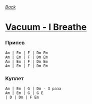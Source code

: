 ###### [Back](../Readme.md)
# [Vacuum - I Breathe](text.md)

### Припев
```
Am | Em | F | Dm Em
Am | Em | F | Dm Em
Am | Em | F | Dm Em
Am | Em | F | Dm Em
```
### Куплет
```
Am | Em | G | Dm - 3 раза
Am | Em | G | G E
| D | Dm | F Em
```

